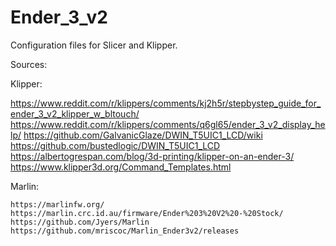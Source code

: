 # Ender_3_v2
Configuration files for Slicer and Klipper.

Sources:

  Klipper:

   https://www.reddit.com/r/klippers/comments/kj2h5r/stepbystep_guide_for_ender_3_v2_klipper_w_bltouch/
    https://www.reddit.com/r/klippers/comments/q6gl65/ender_3_v2_display_help/
    https://github.com/GalvanicGlaze/DWIN_T5UIC1_LCD/wiki
    https://github.com/bustedlogic/DWIN_T5UIC1_LCD
    https://albertogrespan.com/blog/3d-printing/klipper-on-an-ender-3/
    https://www.klipper3d.org/Command_Templates.html
  
  Marlin:
  
    https://marlinfw.org/
    https://marlin.crc.id.au/firmware/Ender%203%20V2%20-%20Stock/
    https://github.com/Jyers/Marlin
    https://github.com/mriscoc/Marlin_Ender3v2/releases
  
  
